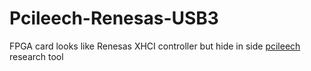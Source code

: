 # Pcileech-Renesas-USB3
FPGA card looks like Renesas XHCI controller but hide in side [pcileech](https://github.com/ufrisk/pcileech-fpga) research tool
